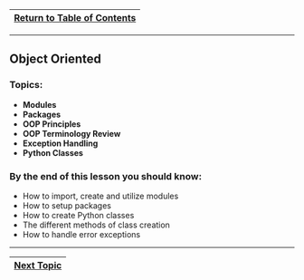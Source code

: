 |[Return to Table of Contents](/00-Table-of-Contents.md)|
|---|

---

## Object Oriented

### **Topics:**

* **Modules**
* **Packages**
* **OOP Principles**
* **OOP Terminology Review**
* **Exception Handling**
* **Python Classes**

### By the end of this lesson you should know:

* How to import, create and utilize modules
* How to setup packages
* How to create Python classes
* The different methods of class creation
* How to handle error exceptions

---

|[Next Topic](/05_oop/01_modules.md)|
|---|
